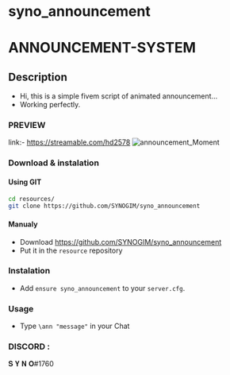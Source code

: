 # syno_announcement

# ANNOUNCEMENT-SYSTEM

## Description

- Hi, this is a simple fivem script of animated announcement...
- Working perfectly.

### PREVIEW
link:- https://streamable.com/hd2578
![announcement_Moment](https://user-images.githubusercontent.com/89760730/160332128-80ff126f-bce3-42ac-bd8a-9b2ae21dec69.jpg)

### Download & instalation

#### Using GIT

```sh
cd resources/
git clone https://github.com/SYNOGIM/syno_announcement
```
#### Manualy

- Download <https://github.com/SYNOGIM/syno_announcement>
- Put it in the `resource` repository

### Instalation

- Add `ensure syno_announcement` to your `server.cfg`.

### Usage
- Type `\ann "message"` in your Chat 

### DISCORD :
𝐒 𝐘 𝐍 𝐎#1760


